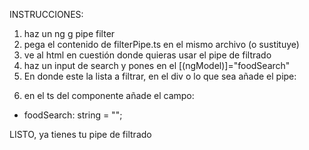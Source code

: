 INSTRUCCIONES:

1) haz un ng g pipe filter
2) pega el contenido de filterPipe.ts en el mismo archivo (o sustituye)
3) ve al html en cuestión donde quieras usar el pipe de filtrado
4) haz un input de search y pones en el [(ngModel)]="foodSearch"
5) En donde este la lista a filtrar, en el div o lo que sea añade el pipe:

 <div class="food-card" *ngFor = "let food of foods | filter:'name':foodSearch; let i = index">

6) en el ts del componente añade el campo:
 - foodSearch: string = "";

 LISTO, ya tienes tu pipe de filtrado
